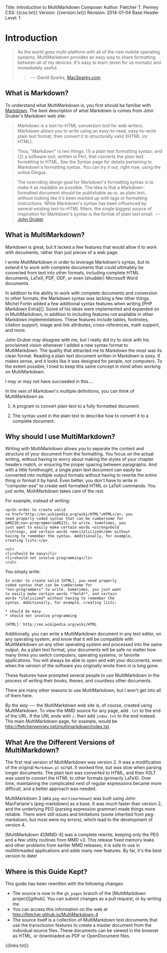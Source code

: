 Title:	Introduction to MultiMarkdown Composer
Author:	Fletcher T. Penney
CSS:	{{css.txt}}
Version:	{{version.txt}}
Revision:	2014-01-04
Base Header Level:	1

# Introduction #

> As the world goes multi-platform with all of the new mobile operating systems, MultiMarkdown provides an easy way to share formatting between all of my devices. It's easy to learn (even for us mortals) and immediately useful.
>> --- David Sparks, [MacSparky.com](http://MacSparky.com/)


## What is Markdown? ##

To understand what MultiMarkdown is, you first should be familiar with
[Markdown](http://daringfireball.net/projects/markdown/ "Daring Fireball:
Markdown"). The best description of what Markdown is comes from John Gruber's
Markdown web site:

> Markdown is a text-to-HTML conversion tool for web writers. Markdown
> allows you to write using an easy-to-read, easy-to-write plain text
> format, then convert it to structurally valid XHTML (or HTML).

> Thus, "Markdown" is two things: (1) a plain text formatting
> syntax; and (2) a software tool, written in Perl, that converts
> the plain text formatting to HTML. See the Syntax page for details
> pertaining to Markdown's formatting syntax. You can try it out,
> right now, using the online Dingus.

> The overriding design goal for Markdown's formatting syntax is to
> make it as readable as possible. The idea is that a Markdown-formatted
> document should be publishable as-is, as plain text, without looking
> like it's been marked up with tags or formatting instructions. While
> Markdown's syntax has been influenced by several existing
> text-to-HTML filters, the single biggest source of inspiration for
> Markdown's syntax is the format of plain text email. --- [John Gruber]

[John Gruber]: http://daringfireball.net/projects/markdown/ "Daring Fireball: Markdown"


## What is MultiMarkdown? ##

Markdown is great, but it lacked a few features that would allow it to work
with documents, rather than just pieces of a web page.

I wrote MultiMarkdown in order to leverage Markdown's syntax, but to extend it
to work with complete documents that could ultimately be converted from text
into other formats, including complete HTML documents, LaTeX, PDF, ODF, or
even (shudder) Microsoft Word documents.

In addition to the ability to work with complete documents and conversion to
other formats, the Markdown syntax was lacking a few other things. Michel
Fortin added a few additional syntax features when writing [PHP Markdown
Extra][]. Some of his ideas were implemented and expanded on in MultiMarkdown,
in addition to including features not available in other Markdown
implementations. These features include tables, footnotes, citation support,
image and link attributes, cross-references, math support, and more.

John Gruber may disagree with me, but I really did try to stick with his
proclaimed vision whenever I added a new syntax format to MultiMarkdown. The
quality that attracted me to Markdown the most was its clean format. Reading a
plain text document written in Markdown is *easy*. It makes sense, and it
looks like it was designed for people, not computers. To the extent possible,
I tried to keep this same concept in mind when working on MultiMarkdown.

I may or may not have succeeded in this....

In the vein of Markdown's multiple definitions, you can think of MultiMarkdown
as:

1. A program to convert plain text to a fully formatted document.

2. The syntax used in the plain text to describe how to convert it to a
   complete document.


## Why should I use MultiMarkdown? ##

Writing with MultiMarkdown allows you to separate the content and structure of
your document  from the formatting. You  focus on the actual  writing, without
having to  worry about  making the  styles of your  chapter headers  match, or
ensuring the proper spacing between paragraphs. And with a little forethought,
a single  plain text  document can  easily be  converted into  multiple output
formats without having to rewrite the entire  thing or format it by hand. Even
better, you  don't have to  write in  "computer-ese" to create  well formatted
HTML or LaTeX commands. You just write, MultiMarkdown takes care of the rest.

For example, instead of writing:

	<p>In order to create valid 
	<a href="http://en.wikipedia.org/wiki/HTML">HTML</a>, you 
	need properly coded syntax that can be cumbersome for 
	&#8220;non-programmers&#8221; to write. Sometimes, you
	just want to easily make certain words <strong>bold
	</strong>, and certain words <em>italicized</em> without
	having to remember the syntax. Additionally, for example,
	creating lists:</p>

	<ul>
	<li>should be easy</li>
	<li>should not involve programming</li>
	</ul>

You simply write:

	In order to create valid [HTML], you need properly
	coded syntax that can be cumbersome for 
	"non-programmers" to write. Sometimes, you just want
	to easily make certain words **bold**, and certain 
	words *italicized* without having to remember the 
	syntax. Additionally, for example, creating lists:

	* should be easy
	* should not involve programming

	[HTML]: http://en.wikipedia.org/wiki/HTML


Additionally, you  can write a MultiMarkdown  document in any text  editor, on
any operating system,  and know that it will be  compatible with MultiMarkdown
on any other operating  system and processed into the same  output. As a plain
text format, your documents  will be safe no matter how  many times you switch
computers, operating  systems, or  favorite applications.  You will  always be
able to open  and edit your documents,  even when the version  of the software
you originally wrote them in is long gone.

These features have prompted several people to use MultiMarkdown in the
process of writing their books, theses, and countless other documents.

There are many other reasons to use MultiMarkdown, but I won't get into all of
them here.

*By the way* --- the MultiMarkdown web site is, of course, created using
MultiMarkdown. To view the MMD source for any page, add `.txt` to the end of
the URL. If the URL ends with `/`, then add `index.txt` to the end instead.
The main MultiMarkdown page, for example, would be
<http://fletcherpenney.net/multimarkdown/index.txt>.


## What Are the Different Versions of MultiMarkdown? ##

The first real version of MultiMarkdown was version 2.  It was a modification of the original `Markdown.pl` script.  It worked fine, but was slow when parsing longer documents.  The plain text was converted to HTML, and then XSLT was used to convert the HTML to other formats (primarily LaTeX).  Over time, maintaining the complicated nest of regular expressions became more difficult, and a better approach was needed.

MultiMarkdown 3 (aka `peg-multimarkdown`) was built using John MacFarlane's [peg-markdown] as a base.  It was *much* faster than version 2, and the underlying PEG (parsing expression grammar) made things more reliable.  There were still issues and limitations (some inherited from peg-markdown, but most were my errors), which lead to the development of version 4.

[MultiMarkdown 4][MMD-4] was a complete rewrite, keeping only the PEG and a few utility routines from MMD v3.  This release fixed memory leaks and other problems from earlier MMD releases; it is safe to use in multithreaded applications and adds many new features.  By far, it's the best version to date!


## Where is this Guide Kept? ##

This guide has been rewritten with the following changes:

* The source is now in the `gh_pages` branch of the [MultiMarkdown project][github].  You can submit changes as a pull request, or by writing me.
* You can access this information on the web at <http://fletcher.github.io/MultiMarkdown-4>
* The source itself is a collection of MultiMarkdown text documents that use the transclusion features to create a master document from the individual source files.  These documents can be viewed in the browser as HTML, or downloaded as PDF or OpenDocument files.


{{links.txt}}
